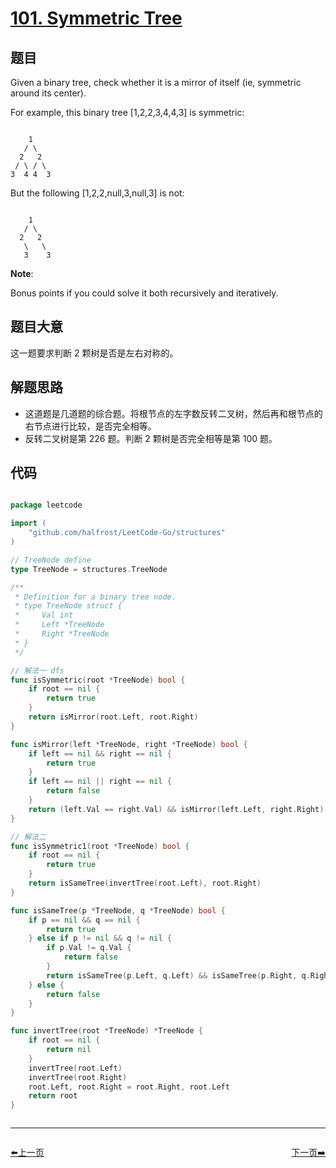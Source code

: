 # [101. Symmetric Tree](https://leetcode.com/problems/symmetric-tree/)

## 题目


Given a binary tree, check whether it is a mirror of itself (ie, symmetric around its center).

For example, this binary tree [1,2,2,3,4,4,3] is symmetric:


```

    1
   / \
  2   2
 / \ / \
3  4 4  3

```

But the following [1,2,2,null,3,null,3] is not:

```

    1
   / \
  2   2
   \   \
   3    3

```

**Note**:   

Bonus points if you could solve it both recursively and iteratively.

## 题目大意

这一题要求判断 2 颗树是否是左右对称的。


## 解题思路

- 这道题是几道题的综合题。将根节点的左字数反转二叉树，然后再和根节点的右节点进行比较，是否完全相等。
- 反转二叉树是第 226 题。判断 2 颗树是否完全相等是第 100 题。




## 代码

```go

package leetcode

import (
	"github.com/halfrost/LeetCode-Go/structures"
)

// TreeNode define
type TreeNode = structures.TreeNode

/**
 * Definition for a binary tree node.
 * type TreeNode struct {
 *     Val int
 *     Left *TreeNode
 *     Right *TreeNode
 * }
 */

// 解法一 dfs
func isSymmetric(root *TreeNode) bool {
	if root == nil {
		return true
	}
	return isMirror(root.Left, root.Right)
}

func isMirror(left *TreeNode, right *TreeNode) bool {
	if left == nil && right == nil {
		return true
	}
	if left == nil || right == nil {
		return false
	}
	return (left.Val == right.Val) && isMirror(left.Left, right.Right) && isMirror(left.Right, right.Left)
}

// 解法二
func isSymmetric1(root *TreeNode) bool {
	if root == nil {
		return true
	}
	return isSameTree(invertTree(root.Left), root.Right)
}

func isSameTree(p *TreeNode, q *TreeNode) bool {
	if p == nil && q == nil {
		return true
	} else if p != nil && q != nil {
		if p.Val != q.Val {
			return false
		}
		return isSameTree(p.Left, q.Left) && isSameTree(p.Right, q.Right)
	} else {
		return false
	}
}

func invertTree(root *TreeNode) *TreeNode {
	if root == nil {
		return nil
	}
	invertTree(root.Left)
	invertTree(root.Right)
	root.Left, root.Right = root.Right, root.Left
	return root
}



```


----------------------------------------------
<div style="display: flex;justify-content: space-between;align-items: center;">
<p><a href="https://books.halfrost.com/leetcode/ChapterFour/0100~0199/0100.Same-Tree/">⬅️上一页</a></p>
<p><a href="https://books.halfrost.com/leetcode/ChapterFour/0100~0199/0102.Binary-Tree-Level-Order-Traversal/">下一页➡️</a></p>
</div>
